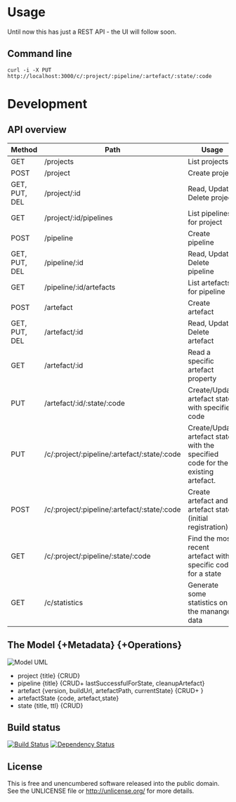 Usage
=====

Until now this has just a REST API - the UI will follow soon.

Command line
------------

` curl -i -X PUT http://localhost:3000/c/:project/:pipeline/:artefact/:state/:code `

Development
===========

API overview
------------

Method | Path | Usage
-------|------|------
GET | /projects | List projects
POST | /project | Create project
GET, PUT, DEL | /project/:id | Read, Update, Delete project
GET | /project/:id/pipelines | List pipelines for project
POST | /pipeline | Create pipeline
GET, PUT, DEL | /pipeline/:id | Read, Update, Delete pipeline
GET | /pipeline/:id/artefacts | List artefacts for pipeline
POST | /artefact | Create artefact
GET, PUT, DEL | /artefact/:id | Read, Update, Delete artefact
GET | /artefact/:id | Read a specific artefact property
PUT | /artefact/:id/:state/:code | Create/Update artefact state with specified code
PUT | /c/:project/:pipeline/:artefact/:state/:code | Create/Update artefact state with the specified code for the existing artefact.
POST | /c/:project/:pipeline/:artefact/:state/:code | Create artefact and artefact state (initial registration)
GET | /c/:project/:pipeline/:state/:code | Find the most recent artefact with a specific code for a state
GET | /c/statistics | Generate some statistics on the mananged data

The Model {+Metadata} {+Operations}
-----------------------------------

![Model UML](http://yuml.me/9c218eba)

* project {title} {CRUD}
* pipeline {title} {CRUD+ lastSuccessfulForState, cleanupArtefact}
* artefact {version, buildUrl, artefactPath, currentState} {CRUD+ }
* artefactState {code, artefact,state}
* state {title, ttl} {CRUD}

Build status
------------

[![Build Status](https://travis-ci.org/tolleiv/artefacts.png?branch=master)](https://travis-ci.org/tolleiv/artefacts)
[![Dependency Status](https://gemnasium.com/tolleiv/artefacts.svg)](https://gemnasium.com/tolleiv/artefacts)

License
-------

This is free and unencumbered software released into the public domain. See the UNLICENSE file or http://unlicense.org/ for more details.